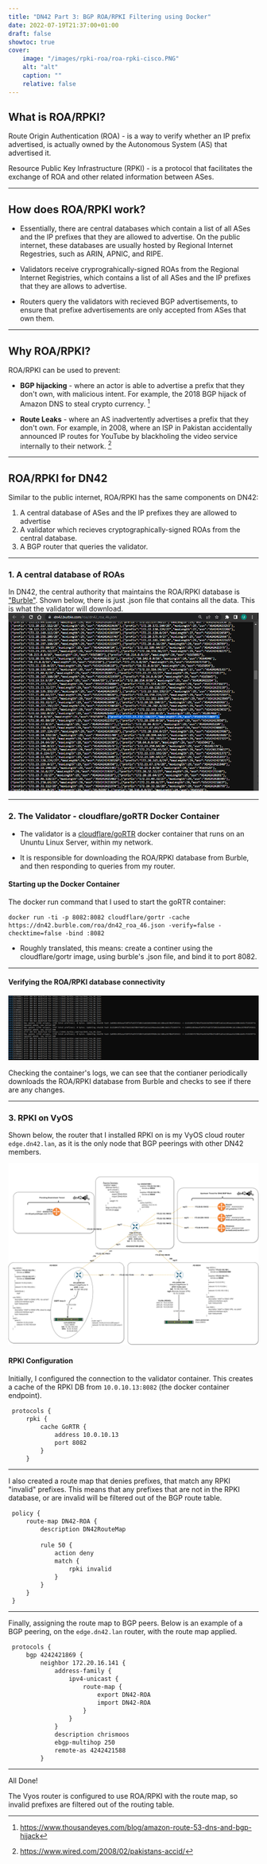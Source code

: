 ```yaml
---
title: "DN42 Part 3: BGP ROA/RPKI Filtering using Docker"
date: 2022-07-19T21:37:00+01:00
draft: false
showtoc: true
cover:
    image: "/images/rpki-roa/roa-rpki-cisco.PNG"
    alt: "alt"
    caption: ""
    relative: false 
---
```


## What is ROA/RPKI?

Route Origin Authentication (ROA) - is a way to verify whether an IP prefix advertised, is actually owned by the Autonomous System (AS) that advertised it.

Resource Public Key Infrastructure (RPKI) - is a protocol that facilitates the exchange of ROA and other related information between ASes.

---

## How  does ROA/RPKI work?


* Essentially, there are central databases which contain a list of all ASes and the IP prefixes that they are allowed to advertise. On the public internet, these databases are usually hosted by Regional Internet Regestries, such as ARIN, APNIC, and RIPE.

* Validators receive cryprograhically-signed ROAs from the Regional Internet Registries, which contains a list of all ASes and the IP prefixes that they are allows to advertise.

* Routers query the validators with recieved BGP advertisements, to ensure that prefixe advertisements are only accepted from ASes that own them.

---

## Why ROA/RPKI?

ROA/RPKI can be used to prevent:
* **BGP hijacking** - where an actor is able to advertise a prefix that they don't own, with malicious intent. For example, the 2018 BGP hijack of Amazon DNS to steal crypto currency. [^1]

* **Route Leaks** - where an AS inadvertently advertises a prefix that they don't own. For example, in 2008, where an ISP in Pakistan accidentally announced IP routes for YouTube by blackholing the video service internally to their network. [^2]


---

## ROA/RPKI for DN42

Similar to the public internet, ROA/RPKI has the same components on DN42:
1. A central database of ASes and the IP prefixes they are allowed to advertise
2. A validator which recieves cryptographically-signed ROAs from the central database.
3. A BGP router that queries the validator.

---

### 1. A central database of ROAs
In DN42, the central authority that maintains the ROA/RPKI database is ["Burble"](https://burble.dn42/). Shown below, there is just .json file that contains all the data. This is what the validator will download.
![DB](/images/rpki-roa/list.PNG)

---

### 2. The Validator - cloudflare/goRTR Docker Container

* The validator is a [cloudflare/goRTR](https://github.com/cloudflare/gortr) docker container that runs on an Ununtu Linux Server, within my network. 

* It is responsible for downloading the ROA/RPKI database from Burble, and then responding to queries from my router.

#### Starting up the Docker Container

The docker run command that I used to start the goRTR container:
```
docker run -ti -p 8082:8082 cloudflare/gortr -cache https://dn42.burble.com/roa/dn42_roa_46.json -verify=false -checktime=false -bind :8082
```
* Roughly translated, this means: create a continer using the cloudflare/gortr image, using burble's .json file, and bind it to port 8082.

---

#### Verifying the ROA/RPKI database connectivity

![Logs](/images/rpki-roa/logs.PNG) 

Checking the container's logs, we can see that the contianer periodically downloads the ROA/RPKI database from Burble and checks to see if there are any changes.

---

### 3. RPKI on VyOS

Shown below, the router that I installed RPKI on is my VyOS cloud router `edge.dn42.lan`, as it is the only node that BGP peerings with other DN42 members.

![VyOS](/images/rpki-roa/routers_only.png)

#### RPKI Configuration
Initially, I configured the connection to the validator container. This creates a cache of the RPKI DB from `10.0.10.13:8082` (the docker container endpoint).
```
 protocols {
     rpki {
         cache GoRTR {
             address 10.0.10.13
             port 8082
         }
     }
```

---

I also created a route map that denies prefixes, that match any RPKI "invalid" prefixes. This means that any prefixes that are not in the RPKI database, or are invalid will be filtered out of the BGP route table.

```
 policy {
     route-map DN42-ROA {
         description DN42RouteMap

         rule 50 {
             action deny
             match {
                 rpki invalid
             }
         }
     }
 }
```

---

Finally, assigning the route map to BGP peers. Below is an example of a BGP peering, on the `edge.dn42.lan` router, with the route map applied.

```
 protocols {
     bgp 4242421869 {
         neighbor 172.20.16.141 {
             address-family {
                 ipv4-unicast {
                     route-map {
                         export DN42-ROA
                         import DN42-ROA
                     }
                 }
             }
             description chrismoos
             ebgp-multihop 250
             remote-as 4242421588
         }
```
---

All Done!

The Vyos router is configured to use ROA/RPKI with the route map, so invalid prefixes are filtered out of the routing table.


[^1]: https://www.thousandeyes.com/blog/amazon-route-53-dns-and-bgp-hijack

[^2]: https://www.wired.com/2008/02/pakistans-accid/